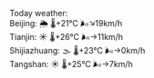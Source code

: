 Today weather:  
Beijing: 🌦 🌡️+21°C 🌬️↘19km/h  
Tianjin: ☀️ 🌡️+26°C 🌬️→11km/h  
Shijiazhuang: 🌫  🌡️+23°C 🌬️→0km/h  
Tangshan: ☀️ 🌡️+25°C 🌬️→7km/h  
